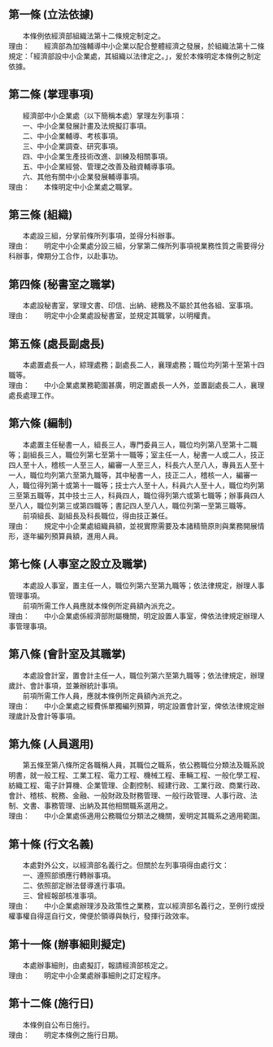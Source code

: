 第一條 (立法依據)
-----------------
　　本條例依經濟部組織法第十二條規定制定之。  
理由：　　經濟部為加強輔導中小企業以配合整體經濟之發展，於組織法第十二條規定：「經濟部設中小企業處，其組織以法律定之。」，爰於本條明定本條例之制定依據。

第二條 (掌理事項)
-----------------
　　經濟部中小企業處（以下簡稱本處）掌理左列事項：  
　　一、中小企業發展計畫及法規擬訂事項。  
　　二、中小企業輔導、考核事項。  
　　三、中小企業調查、研究事項。  
　　四、中小企業生產技術改進、訓練及相關事項。  
　　五、中小企業經營、管理之改善及融資輔導事項。  
　　六、其他有關中小企業發展輔導事項。  
理由：　　本條明定中小企業處之職掌。

第三條 (組織)
-------------
　　本處設三組，分掌前條所列事項，並得分科辦事。  
理由：　　明定中小企業處分設三組，分掌第二條所列事項視業務性質之需要得分科辦事，俾期分工合作，以赴事功。

第四條 (秘書室之職掌)
---------------------
　　本處設秘書室，掌理文書、印信、出納、總務及不屬於其他各組、室事項。  
理由：　　明定中小企業處設秘書室，並規定其職掌，以明權責。

第五條 (處長副處長)
-------------------
　　本處置處長一人，綜理處務；副處長二人，襄理處務；職位均列第十至第十四職等。  
理由：　　中小企業處業務範圍甚廣，明定置處長一人外，並置副處長二人，襄理處長處理工作。

第六條 (編制)
-------------
　　本處置主任秘書一人，組長三人，專門委員三人，職位均列第八至第十二職等；副組長三人，職位列第七至第十一職等；室主任一人，秘書一人或二人，技正四人至十人，稽核一人至三人，編審一人至三人，科長六人至八人，專員五人至十一人，職位均列第六至第九職等，其中秘書一人，技正二人，稽核一人，編審一人，職位得列第十或第十一職等；技士六人至十人，科員六人至十人，職位均列第三至第五職等，其中技士三人，科員四人，職位得列第六或第七職等；辦事員四人至八人，職位列第三或第四職等；書記四人至八人，職位列第一至第三職等。  
　　前項組長、副組長及科長職位，得由技正兼任。  
理由：　　規定中小企業處組織員額，並視實際需要及本諸精簡原則與業務開展情形，逐年編列預算員額，進用人員。

第七條 (人事室之設立及職掌)
---------------------------
　　本處設人事室，置主任一人，職位列第六至第九職等；依法律規定，辦理人事管理事項。  
　　前項所需工作人員應就本條例所定員額內派充之。  
理由：　　中小企業處係經濟部附屬機關，明定設置人事室，俾依法律規定辦理人事管理事項。

第八條 (會計室及其職掌)
-----------------------
　　本處設會計室，置會計主任一人，職位列第六至第九職等；依法律規定，辦理歲計、會計事項，並兼辦統計事項。  
　　前項所需工作人員，應就本條例所定員額內派充之。  
理由：　　中小企業處之經費係單獨編列預算，明定設置會計室，俾依法律規定辦理歲計及會計等事項。

第九條 (人員選用)
-----------------
　　第五條至第八條所定各職稱人員，其職位之職系，依公務職位分類法及職系說明書，就一般工程、工業工程、電力工程、機械工程、車輛工程、一般化學工程、紡織工程、電子計算機、企業管理、企劃控制、經建行政、工業行政、商業行政、會計、稽核、稅務、金融、一般財政及財務管理、一般行政管理、人事行政、法制、文書、事務管理、出納及其他相關職系選用之。  
理由：　　中小企業處係適用公務職位分類法之機關，爰明定其職系之適用範圍。

第十條 (行文名義)
-----------------
　　本處對外公文，以經濟部名義行之。但關於左列事項得由處行文：  
　　一、遵照部頒應行轉辦事項。  
　　二、依照部定辦法督導進行事項。  
　　三、曾經報部核准事項。  
理由：　　中小企業處辦理涉及政策性之業務，宜以經濟部名義行之，至例行或授權事權自得逕自行文，俾便於領導與執行，發揮行政效率。

第十一條 (辦事細則擬定)
-----------------------
　　本處辦事細則，由處擬訂，報請經濟部核定之。  
理由：　　明定中小企業處辦事細則之訂定程序。

第十二條 (施行日)
-----------------
　　本條例自公布日施行。  
理由：　　明定本條例之施行日期。